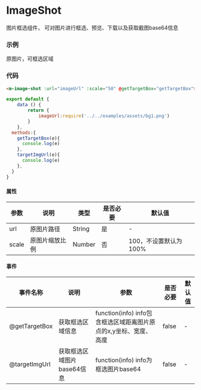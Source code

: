# ImageShot
图片框选组件，
可对图片进行框选、预览、下载以及获取截图base64信息

### 示例
原图片，可框选区域
<m-image-shot :url="require('../../examples/assets/bg1.png')" :scale="50"></m-image-shot>

### 代码
```html
<m-image-shot :url="imageUrl" :scale="50" @getTargetBox="getTargetBox"></m-image-shot>
```
```js
export default {
    data () {
        return {
            imageUrl:require('../../examples/assets/bg1.png')
        }
    },
  methods:{
    getTargetBox(e){
      console.log(e)
    },
    targetImgUrl(e){
      console.log(e)
    },
  }
}
```

#### 属性
| 参数 | 说明 | 类型 | 是否必要 | 默认值 |
| ---  | --- | ---  | --- | --- |
| url | 原图片路径 | String | 是 | - |
| scale | 原图片缩放比例 | Number | 否 | 100，不设置默认为100% |

#### 事件
| 事件名称 | 说明 | 参数 | 是否必要 | 默认值 |
| ---  | --- | ---  | --- | --- |
| @getTargetBox | 获取框选区域信息 | function(info) info包含框选区域距离图片原点的x,y坐标、宽度、高度 | false | - |
| @targetImgUrl | 获取框选区域图片base64信息 | function(info) info为框选图片base64 | false | - |
